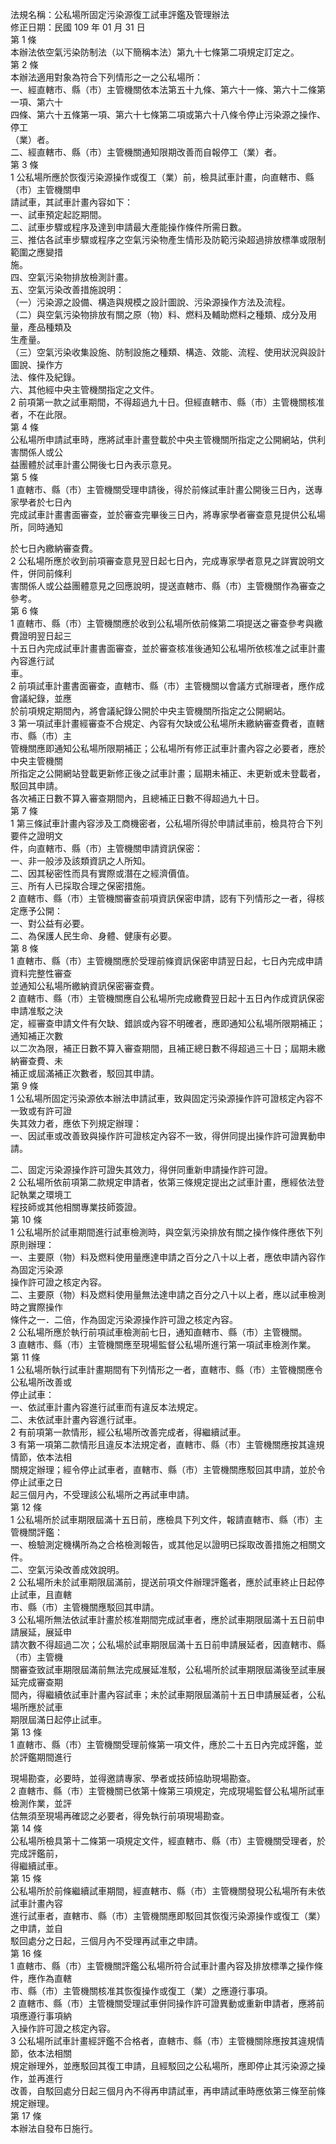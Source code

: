 法規名稱：公私場所固定污染源復工試車評鑑及管理辦法  
修正日期：民國 109 年 01 月 31 日  
第 1 條  
本辦法依空氣污染防制法（以下簡稱本法）第九十七條第二項規定訂定之。  
第 2 條  
本辦法適用對象為符合下列情形之一之公私場所：  
一、經直轄市、縣（巿）主管機關依本法第五十九條、第六十一條、第六十二條第一項、第六十  
四條、第六十五條第一項、第六十七條第二項或第六十八條令停止污染源之操作、停工  
（業）者。  
二、經直轄市、縣（巿）主管機關通知限期改善而自報停工（業）者。  
第 3 條  
1 公私場所應於恢復污染源操作或復工（業）前，檢具試車計畫，向直轄市、縣（巿）主管機關申  
請試車，其試車計畫內容如下：  
一、試車預定起訖期間。  
二、試車步驟或程序及達到申請最大產能操作條件所需日數。  
三、推估各試車步驟或程序之空氣污染物產生情形及防範污染超過排放標準或限制範圍之應變措  
施。  
四、空氣污染物排放檢測計畫。  
五、空氣污染改善措施說明：  
（一）污染源之設備、構造與規模之設計圖說、污染源操作方法及流程。  
（二）與空氣污染物排放有關之原（物）料、燃料及輔助燃料之種類、成分及用量，產品種類及  
生產量。  
（三）空氣污染收集設施、防制設施之種類、構造、效能、流程、使用狀況與設計圖說、操作方  
法、條件及紀錄。  
六、其他經中央主管機關指定之文件。  
2 前項第一款之試車期間，不得超過九十日。但經直轄市、縣（巿）主管機關核准者，不在此限。  
第 4 條  
公私場所申請試車時，應將試車計畫登載於中央主管機關所指定之公開網站，供利害關係人或公  
益團體於試車計畫公開後七日內表示意見。  
第 5 條  
1 直轄市、縣（市）主管機關受理申請後，得於前條試車計畫公開後三日內，送專家學者於七日內  
完成試車計畫書面審查，並於審查完畢後三日內，將專家學者審查意見提供公私場所，同時通知  


於七日內繳納審查費。  
2 公私場所應於收到前項審查意見翌日起七日內，完成專家學者意見之詳實說明文件，併同前條利  
害關係人或公益團體意見之回應說明，提送直轄市、縣（市）主管機關作為審查之參考。  
第 6 條  
1 直轄市、縣（巿）主管機關應於收到公私場所依前條第二項提送之審查參考與繳費證明翌日起三  
十五日內完成試車計畫書面審查，並於審查核准後通知公私場所依核准之試車計畫內容進行試  
車。  
2 前項試車計畫書面審查，直轄市、縣（市）主管機關以會議方式辦理者，應作成會議紀錄，並應  
於前項規定期間內，將會議紀錄公開於中央主管機關所指定之公開網站。  
3 第一項試車計畫經審查不合規定、內容有欠缺或公私場所未繳納審查費者，直轄市、縣（巿）主  
管機關應即通知公私場所限期補正；公私場所有修正試車計畫內容之必要者，應於中央主管機關  
所指定之公開網站登載更新修正後之試車計畫；屆期未補正、未更新或未登載者，駁回其申請。  
各次補正日數不算入審查期間內，且總補正日數不得超過九十日。  
第 7 條  
1 第三條試車計畫內容涉及工商機密者，公私場所得於申請試車前，檢具符合下列要件之證明文  
件，向直轄市、縣（巿）主管機關申請資訊保密：  
一、非一般涉及該類資訊之人所知。  
二、因其秘密性而具有實際或潛在之經濟價值。  
三、所有人已採取合理之保密措施。  
2 直轄市、縣（市）主管機關審查前項資訊保密申請，認有下列情形之一者，得核定應予公開：  
一、對公益有必要。  
二、為保護人民生命、身體、健康有必要。  
第 8 條  
1 直轄市、縣（巿）主管機關應於受理前條資訊保密申請翌日起，七日內完成申請資料完整性審查  
並通知公私場所繳納資訊保密審查費。  
2 直轄市、縣（巿）主管機關應自公私場所完成繳費翌日起十五日內作成資訊保密申請准駁之決  
定，經審查申請文件有欠缺、錯誤或內容不明確者，應即通知公私場所限期補正；通知補正次數  
以二次為限，補正日數不算入審查期間，且補正總日數不得超過三十日；屆期未繳納審查費、未  
補正或屆滿補正次數者，駁回其申請。  
第 9 條  
1 公私場所固定污染源依本辦法申請試車，致與固定污染源操作許可證核定內容不一致或有許可證  
失其效力者，應依下列規定辦理：  
一、因試車或改善致與操作許可證核定內容不一致，得併同提出操作許可證異動申請。  


二、固定污染源操作許可證失其效力，得併同重新申請操作許可證。  
2 公私場所依前項第二款規定申請者，依第三條規定提出之試車計畫，應經依法登記執業之環境工  
程技師或其他相關專業技師簽證。  
第 10 條  
1 公私場所於試車期間進行試車檢測時，與空氣污染排放有關之操作條件應依下列原則辦理：  
一、主要原（物）料及燃料使用量應達申請之百分之八十以上者，應依申請內容作為固定污染源  
操作許可證之核定內容。  
二、主要原（物）料及燃料使用量無法達申請之百分之八十以上者，應以試車檢測時之實際操作  
條件之一．二倍，作為固定污染源操作許可證之核定內容。  
2 公私場所應於執行前項試車檢測前七日，通知直轄市、縣（市）主管機關。  
3 直轄市、縣（市）主管機關應至現場監督公私場所進行第一項試車檢測作業。  
第 11 條  
1 公私場所執行試車計畫期間有下列情形之一者，直轄市、縣（巿）主管機關應令公私場所改善或  
停止試車：  
一、依試車計畫內容進行試車而有違反本法規定。  
二、未依試車計畫內容進行試車。  
2 有前項第一款情形，經公私場所改善完成者，得繼續試車。  
3 有第一項第二款情形且違反本法規定者，直轄市、縣（巿）主管機關應按其違規情節，依本法相  
關規定辦理；經令停止試車者，直轄市、縣（巿）主管機關應駁回其申請，並於令停止試車之日  
起三個月內，不受理該公私場所之再試車申請。  
第 12 條  
1 公私場所於試車期限屆滿十五日前，應檢具下列文件，報請直轄市、縣（巿）主管機關評鑑：  
一、檢驗測定機構所為之合格檢測報告，或其他足以證明已採取改善措施之相關文件。  
二、空氣污染改善成效說明。  
2 公私場所未於試車期限屆滿前，提送前項文件辦理評鑑者，應於試車終止日起停止試車，且直轄  
市、縣（巿）主管機關應駁回其申請。  
3 公私場所無法依試車計畫於核准期間完成試車者，應於試車期限屆滿十五日前申請展延，展延申  
請次數不得超過二次；公私場於試車期限屆滿十五日前申請展延者，因直轄市、縣（巿）主管機  
關審查致試車期限屆滿前無法完成展延准駁，公私場所於試車期限屆滿後至試車展延完成審查期  
間內，得繼續依試車計畫內容試車；未於試車期限屆滿前十五日申請展延者，公私場所應於試車  
期限屆滿日起停止試車。  
第 13 條  
1 直轄市、縣（巿）主管機關受理前條第一項文件，應於二十五日內完成評鑑，並於評鑑期間進行  


現場勘查，必要時，並得邀請專家、學者或技師協助現場勘查。  
2 直轄市、縣（巿）主管機關已依第十條第三項規定，完成現場監督公私場所試車檢測作業，並評  
估無須至現場再確認之必要者，得免執行前項現場勘查。  
第 14 條  
公私場所檢具第十二條第一項規定文件，經直轄市、縣（巿）主管機關受理者，於完成評鑑前，  
得繼續試車。  
第 15 條  
公私場所於前條繼續試車期間，經直轄市、縣（巿）主管機關發現公私場所有未依試車計畫內容  
進行試車者，直轄市、縣（巿）主管機關應即駁回其恢復污染源操作或復工（業）之申請，並自  
駁回處分之日起，三個月內不受理再試車之申請。  
第 16 條  
1 直轄市、縣（巿）主管機關評鑑公私場所符合試車計畫內容及排放標準之操作條件，應作為直轄  
市、縣（巿）主管機關核准其恢復操作或復工（業）之應遵行事項。  
2 直轄市、縣（市）主管機關受理試車併同操作許可證異動或重新申請者，應將前項應遵行事項納  
入操作許可證之核定內容。  
3 公私場所試車計畫經評鑑不合格者，直轄市、縣（巿）主管機關除應按其違規情節，依本法相關  
規定辦理外，並應駁回其復工申請，且經駁回之公私場所，應即停止其污染源之操作，並再進行  
改善，自駁回處分日起三個月內不得再申請試車，再申請試車時應依第三條至前條規定辦理。  
第 17 條  
本辦法自發布日施行。  


